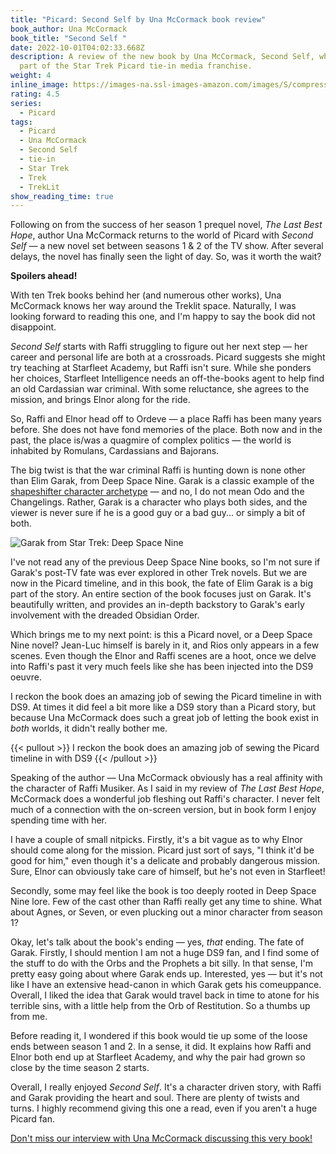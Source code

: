 ```yaml
---
title: "Picard: Second Self by Una McCormack book review"
book_author: Una McCormack
book_title: "Second Self "
date: 2022-10-01T04:02:33.668Z
description: A review of the new book by Una McCormack, Second Self, which is
  part of the Star Trek Picard tie-in media franchise.
weight: 4
inline_image: https://images-na.ssl-images-amazon.com/images/S/compressed.photo.goodreads.com/books/1662300847i/58439631.jpg
rating: 4.5
series:
  - Picard
tags:
  - Picard
  - Una McCormack
  - Second Self
  - tie-in
  - Star Trek
  - Trek
  - TrekLit
show_reading_time: true
---
```

Following on from the success of her season 1 prequel novel, *The Last Best Hope*, author Una McCormack returns to the world of Picard with *Second Self* — a new novel set between seasons 1 & 2 of the TV show. After several delays, the novel has finally seen the light of day. So, was it worth the wait?

**Spoilers ahead!**

<!--more-->

With ten Trek books behind her (and numerous other works), Una McCormack knows her way around the Treklit space. Naturally, I was looking forward to reading this one, and I'm happy to say the book did not disappoint. 

*Second Self* starts with Raffi struggling to figure out her next step — her career and personal life are both at a crossroads. Picard suggests she might try teaching at Starfleet Academy, but Raffi isn't sure. While she ponders her choices, Starfleet Intelligence needs an off-the-books agent to help find an old Cardassian war criminal. With some reluctance, she agrees to the mission, and brings Elnor along for the ride.

So, Raffi and Elnor head off to Ordeve — a place Raffi has been many years before. She does not have fond memories of the place. Both now and in the past, the place is/was a quagmire of complex politics — the world is inhabited by Romulans, Cardassians and Bajorans. 

The big twist is that the war criminal Raffi is hunting down is none other than Elim Garak, from Deep Space Nine. Garak is a classic example of the [shapeshifter character archetype](https://mythcreants.com/blog/the-eight-character-archetypes-of-the-heros-journey/#shapeshifter) — and no, I do not mean Odo and the Changelings. Rather, Garak is a character who plays both sides, and the viewer is never sure if he is a good guy or a bad guy... or simply a bit of both.

![Garak from Star Trek: Deep Space Nine](https://img.playbuzz.com/image/upload/ar_1.5,c_pad,f_jpg,b_auto/q_auto:good,f_auto,fl_lossy,w_480,c_limit,dpr_2.5/cdn/914e09db-ab6c-4054-ad48-b268f793f36a/00f538a7-609f-4167-8ce8-8beaa27c50f4.jpg)

I've not read any of the previous Deep Space Nine books, so I'm not sure if Garak's post-TV fate was ever explored in other Trek novels. But we are now in the Picard timeline, and in this book, the fate of Elim Garak is a big part of the story. An entire section of the book focuses just on Garak. It's beautifully written, and provides an in-depth backstory to Garak's early involvement with the dreaded Obsidian Order.

Which brings me to my next point: is this a Picard novel, or a Deep Space Nine novel? Jean-Luc himself is barely in it, and Rios only appears in a few scenes. Even though the Elnor and Raffi scenes are a hoot, once we delve into Raffi's past it very much feels like she has been injected into the DS9 oeuvre.

I reckon the book does an amazing job of sewing the Picard timeline in with DS9. At times it did feel a bit more like a DS9 story than a Picard story, but because Una McCormack does such a great job of letting the book exist in *both* worlds, it didn't really bother me.

{{< pullout >}} I reckon the book does an amazing job of sewing the Picard timeline in with DS9 {{< /pullout >}}

Speaking of the author — Una McCormack obviously has a real affinity with the character of Raffi Musiker. As I said in my review of *The Last Best Hope*, McCormack does a wonderful job fleshing out Raffi's character. I never felt much of a connection with the on-screen version, but in book form I enjoy spending time with her. 

I have a couple of small nitpicks. Firstly, it's a bit vague as to why Elnor should come along for the mission. Picard just sort of says, "I think it'd be good for him," even though it's a delicate and probably dangerous mission. Sure, Elnor can obviously take care of himself, but he's not even in Starfleet!

Secondly, some may feel like the book is too deeply rooted in Deep Space Nine lore. Few of the cast other than Raffi really get any time to shine. What about Agnes, or Seven, or even plucking out a minor character from season 1? 

Okay, let's talk about the book's ending — yes, *that* ending. The fate of Garak. Firstly, I should mention I am not a huge DS9 fan, and I find some of the stuff to do with the Orbs and the Prophets a bit silly. In that sense, I'm pretty easy going about where Garak ends up. Interested, yes — but it's not like I have an extensive head-canon in which Garak gets his comeuppance. Overall, I liked the idea that Garak would travel back in time to atone for his terrible sins, with a little help from the Orb of Restitution. So a thumbs up from me.

Before reading it, I wondered if this book would tie up some of the loose ends between season 1 and 2. In a sense, it did. It explains how Raffi and Elnor both end up at Starfleet Academy, and why the pair had grown so close by the time season 2 starts.

Overall, I really enjoyed *Second Self*. It's a character driven story, with Raffi and Garak providing the heart and soul. There are plenty of twists and turns. I highly recommend giving this one a read, even if you aren't a huge Picard fan.

[Don't miss our interview with Una McCormack discussing this very book!](https://scifibooks.club/blog/interview-with-una-mccormack/)